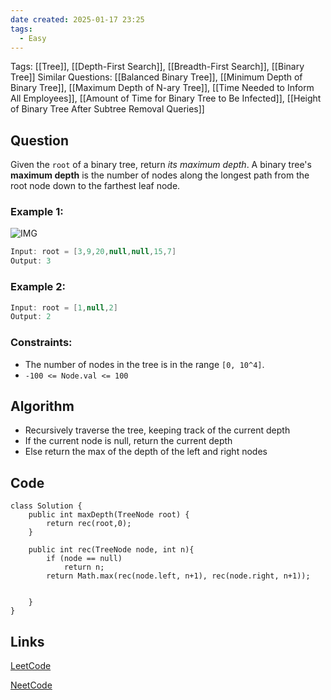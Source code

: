 ```yaml
---
date created: 2025-01-17 23:25
tags:
  - Easy
---
```


Tags: [[Tree]], [[Depth-First Search]], [[Breadth-First Search]], [[Binary Tree]]
Similar Questions: [[Balanced Binary Tree]], [[Minimum Depth of Binary Tree]], [[Maximum Depth of N-ary Tree]], [[Time Needed to Inform All Employees]], [[Amount of Time for Binary Tree to Be Infected]], [[Height of Binary Tree After Subtree Removal Queries]]

## Question

Given the `root` of a binary tree, return _its maximum depth_.
A binary tree's **maximum depth**
is the number of nodes along the longest path from the root node down to the farthest leaf node.

### Example 1:

![IMG](https://assets.leetcode.com/uploads/2020/11/26/tmp-tree.jpg)

```java
Input: root = [3,9,20,null,null,15,7]
Output: 3
```

### Example 2:

```java
Input: root = [1,null,2]
Output: 2
```

### Constraints:

- The number of nodes in the tree is in the range `[0, 10^4]`.
- `-100 <= Node.val <= 100`

## Algorithm
- Recursively traverse the tree, keeping track of the current depth
- If the current node is null, return the current depth
- Else return the max of the depth of the left and right nodes

## Code

```
class Solution {
    public int maxDepth(TreeNode root) {
        return rec(root,0);
    }

    public int rec(TreeNode node, int n){
        if (node == null)
            return n;
        return Math.max(rec(node.left, n+1), rec(node.right, n+1));


    }
}
```

## Links

[LeetCode](https://leetcode.com/problems/maximum-depth-of-binary-tree/description/)

[NeetCode](https://neetcode.io/problems/depth-of-binary-tree)

